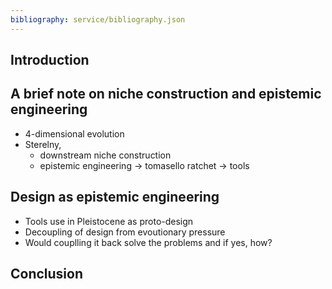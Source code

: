 ```yaml
---
bibliography: service/bibliography.json
---
```


## Introduction

## A brief note on niche construction and epistemic engineering 

- 4-dimensional evolution
- Sterelny, 
  - downstream niche construction
  - epistemic engineering → tomasello ratchet → tools 

## Design as epistemic engineering 

- Tools use in Pleistocene as proto-design
- Decoupling of design from evoutionary pressure 
- Would couplling it back solve the problems and if yes, how? 

## Conclusion